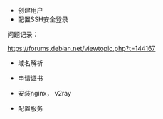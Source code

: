


* 创建用户
* 配置SSH安全登录




问题记录：

https://forums.debian.net/viewtopic.php?t=144167


* 域名解析
* 申请证书



* 安装nginx， v2ray
* 配置服务
